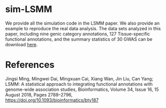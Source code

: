 sim-LSMM
===
We provide all the simulation code in the LSMM paper. We also provide an example to reproduce the real data analysis. The data sets analyzed in this paper, including nine genic category annotations, 127 Tissue-specific functional annotations, and the summary statistics of 30 GWAS can be download [here](https://drive.google.com/drive/folders/1YrhncaNpo6doHfnIYqXPlhPdE7YpqEjO).


References
==========

Jingsi Ming, Mingwei Dai, Mingxuan Cai, Xiang Wan, Jin Liu, Can Yang; LSMM: A statistical approach to integrating functional annotations with genome-wide association studies, Bioinformatics, Volume 34, Issue 16, 15 August 2018, Pages 2788–2796, https://doi.org/10.1093/bioinformatics/bty187
